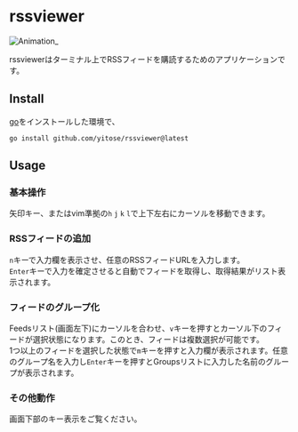 # rssviewer

![Animation_](https://user-images.githubusercontent.com/127378521/224043087-b651b38f-ca74-45c7-a6fa-2dfd535cea39.gif)

rssviewerはターミナル上でRSSフィードを購読するためのアプリケーションです。

## Install
[go](https://go.dev)をインストールした環境で、
```
go install github.com/yitose/rssviewer@latest
```

## Usage
### 基本操作
矢印キー、またはvim準拠の```h``` ```j``` ```k``` ```l```で上下左右にカーソルを移動できます。

### RSSフィードの追加
```n```キーで入力欄を表示させ、任意のRSSフィードURLを入力します。  
```Enter```キーで入力を確定させると自動でフィードを取得し、取得結果がリスト表示されます。

### フィードのグループ化
Feedsリスト(画面左下)にカーソルを合わせ、```v```キーを押すとカーソル下のフィードが選択状態になります。このとき、フィードは複数選択が可能です。  
1つ以上のフィードを選択した状態で```m```キーを押すと入力欄が表示されます。任意のグループ名を入力し```Enter```キーを押すとGroupsリストに入力した名前のグループが表示されます。

### その他動作
画面下部のキー表示をご覧ください。
